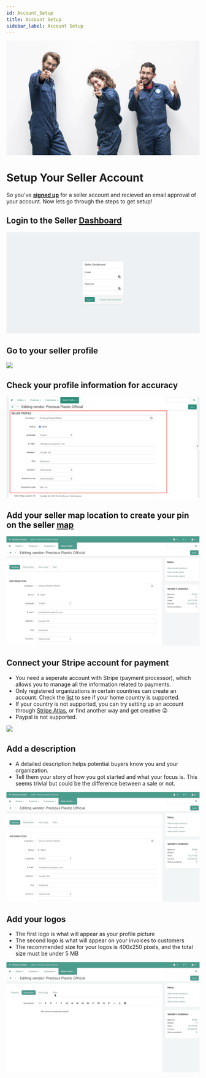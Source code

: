 ```yaml
---
id: Account_Setup
title: Account Setup
sidebar_label: Account Setup
---
```


<style>
:root {
  --highlight: #f7b77b;
  --hover: #f7b77b;
}
</style>

 <img src="../assets/Business/accountpic1.jpg" />

# Setup Your Seller Account
So you've **[signed up](https://bazar.preciousplastic.com/index.php?dispatch=companies.apply_for_vendor)** for a seller account and recieved an email approval of your account. Now lets go through the steps to get setup!

## Login to the Seller [Dashboard](https://bazar.preciousplastic.com/vendor.php?dispatch=auth.login_form&return_url=vendor.php) 
 <img src="../assets/Business/login.png" />

## Go to your seller profile
 <img src="../assets/gif/seller profile.gif" />
 
## Check your profile information for accuracy 
 <img src="../assets/Business/check_profile.png" />

## Add your seller map location to create your pin on the seller [map](https://bazar.preciousplastic.com/index.php?dispatch=companies.catalog)
 <img src="../assets/gif/seller map.gif" >

## Connect your Stripe account for payment
- You need a seperate account with Stripe (payment processor), which allows you to manage all the information related to payments. 
- Only registered organizations in certain countries can create an account. Check the [list](https://stripe.com/global) to see if your home country is supported. 
- If your country is not supported, you can try setting up an account through [Stripe Atlas](https://stripe.com/atlas), or find another way and get creative 😜
- Paypal is not supported. 

<img src="../assets/gif/connect to stripe.gif"/>

## Add a description 
- A detailed description helps potential buyers know you and your organization. 
- Tell them your story of how you got started and what your focus is. This seems trivial but could be the difference between a sale or not.

<img src="../assets/gif/description.gif"/>

## Add your logos 
- The first logo is what will appear as your profile picture
- The second logo is what will appear on your invoices to customers
- The recommended size for your logos is 400x250 pixels, and the total size must be under 5 MB

<img src="../assets/gif/add logo.gif" />
